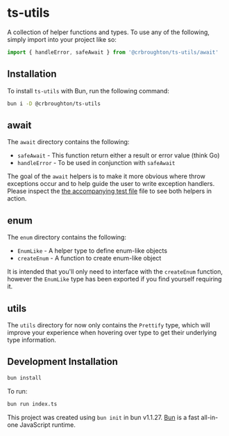 # ts-utils

A collection of helper functions and types. To use any of the following,
simply import into your project like so:

```typescript
import { handleError, safeAwait } from '@crbroughton/ts-utils/await'
```

## Installation

To install `ts-utils` with Bun, run the following command:

```bash
bun i -D @crbroughton/ts-utils
```

## await

The `await` directory contains the following:

- `safeAwait` - This function return either a result or error value (think Go)
- `handleError` - To be used in conjunction with `safeAwait`

The goal of the `await` helpers is to make it more obvious where throw exceptions
occur and to help guide the user to write exception handlers. Please inspect the [the accompanying test file](src/await/tests/await.test.ts) file to see both helpers in action.

## enum

The `enum` directory contains the following:

- `EnumLike` - A helper type to define enum-like objects
- `createEnum` - A function to create enum-like object

It is intended that you'll only need to interface with the `createEnum` function,
however the `EnumLike` type has been exported if you find yourself requiring it.

## utils

The `utils` directory for now only contains the `Prettify` type, which will
improve your experience when hovering over type to get their underlying type
information.

## Development Installation

```bash
bun install
```

To run:

```bash
bun run index.ts
```

This project was created using `bun init` in bun v1.1.27. [Bun](https://bun.sh) is a fast all-in-one JavaScript runtime.
